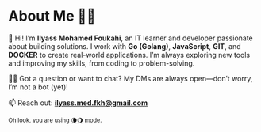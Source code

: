 # About Me 👨‍💻

👋 Hi! I’m **Ilyass Mohamed Foukahi**, an IT learner and developer passionate about building solutions. I work with **Go (Golang)**, **JavaScript**, **GIT**, and **DOCKER** to create real-world applications. I’m always exploring new tools and improving my skills, from coding to problem-solving.

🧑‍💻 Got a question or want to chat? My DMs are always open—don’t worry, I’m not a bot (yet)!

📫 Reach out: **ilyass.med.fkh@gmail.com**

<sub> Oh look, you are using [🌘](https://github.com/settings/appearance#gh-dark-mode-only)[🌖](https://github.com/settings/appearance#gh-light-mode-only) mode.</sub>

<!--
Made with 🤟 by 🦾 @reg-era
-->
